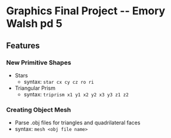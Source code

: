 # Graphics Final Project -- Emory Walsh pd 5
## Features
### New Primitive Shapes ###
- Stars
  - syntax: ``` star cx cy cz ro ri ```
- Triangular Prism
  - syntax: ``` triprism x1 y1 x2 y2 x3 y3 z1 z2 ```

### Creating Object Mesh ###
- Parse .obj files for triangles and quadrilateral faces
- syntax: ``` mesh <obj file name> ```
